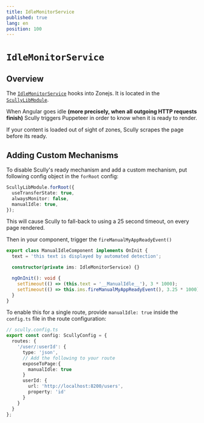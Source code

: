 ```yaml
---
title: IdleMonitorService
published: true
lang: en
position: 100
---
```


# `IdleMonitorService`

<div class="docs-link_table">
  <a class="view-in-repo" href="https://github.com/scullyio/scully/blob/main/libs/ng-lib/src/lib/idleMonitor/idle-monitor.service.ts"></a>
</div>

## Overview

The [`IdleMonitorService`](https://github.com/scullyio/scully/blob/main/libs/ng-lib/src/lib/idleMonitor/idle-monitor.service.ts) hooks into Zonejs. It is located in the [`ScullyLibModule`](https://github.com/scullyio/scully/blob/main/libs/ng-lib/src/lib/scully-lib.module.ts).

When Angular goes idle **(more precisely, when all outgoing HTTP requests finish)** Scully triggers Puppeteer in order to know when it is ready to render.

If your content is loaded out of sight of zones, Scully scrapes the page before its ready.

## Adding Custom Mechanisms

To disable Scully's ready mechanism and add a custom mechanism, put following config object in the `forRoot` config:

```typescript
ScullyLibModule.forRoot({
  useTransferState: true,
  alwaysMonitor: false,
  manualIdle: true,
});
```

This will cause Scully to fall-back to using a 25 second timeout, on every page rendered.

Then in your component, trigger the `fireManualMyAppReadyEvent()`

```typescript
export class ManualIdleComponent implements OnInit {
  text = 'this text is displayed by automated detection';

  constructor(private ims: IdleMonitorService) {}

  ngOnInit(): void {
    setTimeout(() => (this.text = '__ManualIdle__'), 3 * 1000);
    setTimeout(() => this.ims.fireManualMyAppReadyEvent(), 3.25 * 1000);
  }
}
```

To enable this for a single route, provide `manualIdle: true` inside the `config.ts` file in the route configuration:

```typescript
// scully.config.ts
export const config: ScullyConfig = {
  routes: {
    '/user/:userId': {
      type: 'json',
      // Add the following to your route
      exposeToPage:{
        manualIdle: true
      }
      userId: {
        url: 'http://localhost:8200/users',
        property: 'id'
      }
    }
  }
};
```
